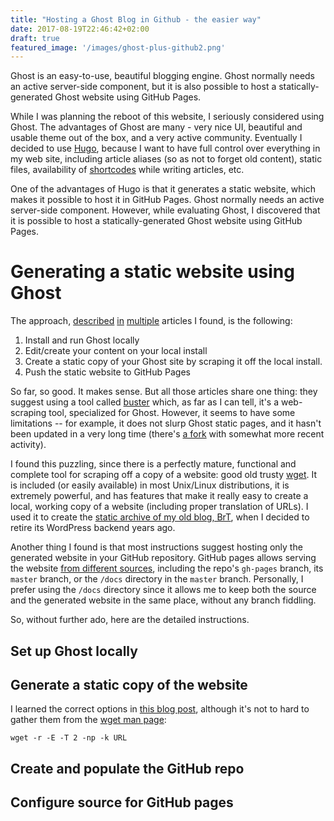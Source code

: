```yaml
---
title: "Hosting a Ghost Blog in Github - the easier way"
date: 2017-08-19T22:46:42+02:00
draft: true
featured_image: '/images/ghost-plus-github2.png'
---
```


Ghost is an easy-to-use, beautiful blogging engine. Ghost normally
needs an active server-side component, but it is also possible to host
a statically-generated Ghost website using GitHub Pages.

<!--more-->

While I was planning the reboot of this website, I seriously
considered using Ghost. The advantages of Ghost are many - very nice
UI, beautiful and usable theme out of the box, and a very active
community. Eventually I decided to use [Hugo](https://gohugo.io/),
because I want to have full control over everything in my web site,
including article aliases (so as not to forget old content), static
files, availability of
[shortcodes](https://gohugo.io/content-management/shortcodes/) while
writing articles, etc.

One of the advantages of Hugo is that it generates a static website,
which makes it possible to host it in GitHub Pages. Ghost normally
needs an active server-side component. However, while evaluating
Ghost, I discovered that it is possible to host a statically-generated
Ghost website using GitHub Pages.

# Generating a static website using Ghost

The approach,
[described](https://github.com/paladini/ghost-on-github-pages/blob/master/README.md)
[in](https://medium.com/aishik/publish-with-ghost-on-github-pages-2e5308db90ae)
[multiple](http://briank.im/i-see-ghosts/) articles I found, is the
following:

1. Install and run Ghost locally
2. Edit/create your content on your local install
3. Create a static copy of your Ghost site by scraping it off the
   local install.
4. Push the static website to GitHub Pages

So far, so good. It makes sense. But all those articles share one
thing: they suggest using a tool called
[buster](https://github.com/axitkhurana/buster) which, as far as I can
tell, it's a web-scraping tool, specialized for Ghost. However, it
seems to have some limitations -- for example, it does not slurp Ghost
static pages, and it hasn't been updated in a very long time (there's
[a fork](https://github.com/skosch/buster) with somewhat more recent
activity).

I found this puzzling, since there is a perfectly mature, functional
and complete tool for scraping off a copy of a website: good old
trusty [wget](https://en.wikipedia.org/wiki/Wget). It is included (or
easily available) in most Unix/Linux distributions, it is extremely
powerful, and has features that make it really easy to create a local,
working copy of a website (including proper translation of URLs). I
used it to create the [static archive of my old blog,
BrT](http://briank.im/i-see-ghosts/), when I decided to retire its
WordPress backend years ago.

Another thing I found is that most instructions suggest hosting only
the generated website in your GitHub repository. GitHub pages allows
serving the website [from different
sources](https://help.github.com/articles/configuring-a-publishing-source-for-github-pages/),
including the repo's `gh-pages` branch, its `master` branch, or the
`/docs` directory in the `master` branch. Personally, I prefer using
the `/docs` directory since it allows me to keep both the source and
the generated website in the same place, without any branch fiddling.

So, without further ado, here are the detailed instructions.

## Set up Ghost locally

## Generate a static copy of the website

 I learned the correct options in [this
blog
post](http://www.suodatin.com/fathom/How-to-retire-a-wordpress-blog-(make-wordpress-a-static-site)),
although it's not to hard to gather them from the [wget man
page](http://www.misc.cl.cam.ac.uk/cgi-bin/manpage?wget):

```
wget -r -E -T 2 -np -k URL
```

## Create and populate the GitHub repo

## Configure source for GitHub pages
